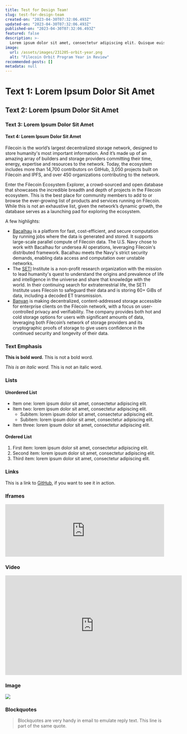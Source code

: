 ```yaml
---
title: Test for Design Team!
slug: test-for-design-team
created-on: "2023-04-30T07:32:06.493Z"
updated-on: "2023-04-30T07:32:06.493Z"
published-on: "2023-04-30T07:32:06.493Z"
featured: false
description: >-
  Lorem ipsum dolor sit amet, consectetur adipiscing elit. Quisque euismod, nisi
image:
  url: /assets/images/231205-orbit-year.png
  alt: "Filecoin Orbit Program Year in Review"
recommended-posts: []
metadata: null
---
```


# Text 1: Lorem Ipsum Dolor Sit Amet

## Text 2: Lorem Ipsum Dolor Sit Amet

### Text 3: Lorem Ipsum Dolor Sit Amet

#### Text 4: Lorem Ipsum Dolor Sit Amet

Filecoin is the world’s largest decentralized storage network, designed to store humanity's most important information. And it’s made up of an amazing array of builders and storage providers committing their time, energy, expertise and resources to the network. Today, the ecosystem includes more than 14,700 contributors on GitHub, 3,050 projects built on Filecoin and IPFS, and over 450 organizations contributing to the network.

Enter the Filecoin Ecosystem Explorer, a crowd-sourced and open database that showcases the incredible breadth and depth of projects in the Filecoin ecosystem. This is the best place for community members to add to or browse the ever-growing list of products and services running on Filecoin. While this is not an exhaustive list, given the network’s dynamic growth, the database serves as a launching pad for exploring the ecosystem.

A few highlights:

- [Bacalhau](https://www.bacalhau.org/) is a platform for fast, cost-efficient, and secure computation by running jobs where the data is generated and stored. It supports large-scale parallel compute of Filecoin data. The U.S. Navy chose to work with Bacalhau for undersea AI operations, leveraging Filecoin's distributed framework. Bacalhau meets the Navy's strict security demands, enabling data access and computation over unstable networks.
- The [SETI](https://www.bacalhau.org/) Institute is a non-profit research organization with the mission to lead humanity's quest to understand the origins and prevalence of life and intelligence in the universe and share that knowledge with the world. In their continuing search for extraterrestrial life, the SETI Institute uses Filecoin to safeguard their data and is storing 60+ GiBs of data, including a decoded ET transmission.
- [Banyan](<(https://www.bacalhau.org/)>) is making decentralized, content-addressed storage accessible for enterprise clients on the Filecoin network, with a focus on user-controlled privacy and verifiability. The company provides both hot and cold storage options for users with significant amounts of data, leveraging both Filecoin’s network of storage providers and its cryptographic proofs of storage to give users confidence in the continued security and longevity of their data.

### Text Emphasis

**This is bold word.** This is not a bold word.

_This is an italic word._ This is not an italic word.

### Lists

#### Unordered List

- Item one: lorem ipsum dolor sit amet, consectetur adipiscing elit.
- Item two: lorem ipsum dolor sit amet, consectetur adipiscing elit.
  - Subitem: lorem ipsum dolor sit amet, consectetur adipiscing elit.
  - Subitem: lorem ipsum dolor sit amet, consectetur adipiscing elit.
- Item three: lorem ipsum dolor sit amet, consectetur adipiscing elit.

#### Ordered List

1. First item: lorem ipsum dolor sit amet, consectetur adipiscing elit.
2. Second item: lorem ipsum dolor sit amet, consectetur adipiscing elit.
3. Third item: lorem ipsum dolor sit amet, consectetur adipiscing elit.

### Links

This is a link to [GitHub](https://github.com), if you want to see it in action.

### Iframes

<iframe
  width="100%"
  height="166"
  scrolling="no"
  frameborder="no"
  allow="autoplay"
  src="https://w.soundcloud.com/player/?url=https%3A//api.soundcloud.com/tracks/1552122538&color=%23193396&auto_play=false&hide_related=false&show_comments=true&show_user=true&show_reposts=false&show_teaser=true">
</iframe>

### Video

<iframe
  width="560"
  height="315"
  src="https://www.youtube.com/embed/yEQz2Bfis0Y?si=jHf9tZ8JZMhwgNBk"
  title="YouTube video player"
  frameborder="0"
  allow="accelerometer; autoplay; clipboard-write; encrypted-media; gyroscope; picture-in-picture"
  allowfullscreen
></iframe>

### Image

![](/assets/images/64423bf3ba15285b944f316f_0-rcya83ml5udpq_ji.png)

### Blockquotes

> Blockquotes are very handy in email to emulate reply text.
> This line is part of the same quote.
